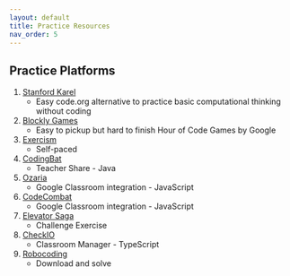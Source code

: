```yaml
---
layout: default
title: Practice Resources
nav_order: 5
---
```


## Practice Platforms

1. [Stanford Karel](https://stanford.edu/~cpiech/karel/learn.html)
    - Easy code.org alternative to practice basic computational thinking without coding
2. [Blockly Games](https://blockly.games)
    - Easy to pickup but hard to finish Hour of Code Games by Google
3. [Exercism](https://exercism.org/)
    - Self-paced
4. [CodingBat](https://codingbat.com/java)
    - Teacher Share - Java
5. [Ozaria](https://www.ozaria.com)
    - Google Classroom integration - JavaScript
6. [CodeCombat](https://codecombat.com/)
    - Google Classroom integration - JavaScript
7. [Elevator Saga](https://play.elevatorsaga.com/)
    - Challenge Exercise
8. [CheckIO](https://checkio.org/)
    - Classroom Manager - TypeScript
9. [Robocoding](https://robocode.sourceforge.io)
    - Download and solve
<!-- 10. [CodeGym](https://codegym.cc/) -->
   <!-- - Java for Beginners course - Self-paced -->

